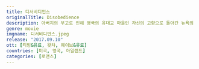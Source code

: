 ```yaml
---
title: 디서비디언스
originalTitle: Disobedience
description: 아버지의 부고로 인해 영국의 유대교 마을인 자신의 고향으로 돌아간 뉴욕의 사진작가 로닛은 비밀스러운 옛 연인이었던 에스티와 도비드가 결혼했음을 알게 된다.
genre: movie
imgname: 디서비디언스.jpeg
release: "2017.09.10"
ott: [티빙&유료, 왓챠, 웨이브&유료]
countries: [미국, 영국, 아일랜드]
categories: [로맨스]
---
```

